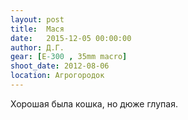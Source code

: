 ```yaml
---
layout: post
title:  Мася
date:   2015-12-05 00:00:00
author: Д.Г.
gear: [E-300 , 35mm macro]
shoot_date: 2012-08-06
location: Агрогородок
---
```


Хорошая была кошка, но дюже глупая.
